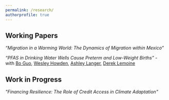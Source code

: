 ```yaml
---
permalink: /research/
authorprofile: true
---
```



<h2>Working Papers</h2>
<em>“Migration in a Warming World: The Dynamics of Migration within Mexico”</em>  
  
<em>“PFAS in Drinking Water Wells Cause Preterm and Low-Weight Births” </em> - with [Bo Guo](https://guolab.arizona.edu), [Wesley Howden](http://wesleyhowden.com), [Ashley Langer](https://www.ashleylanger.com), [Derek Lemoine](https://www.dereklemoine.com)  


<h2>Work in Progress</h2>
<em>"Financing Resilience: The Role of Credit Access in Climate Adaptation"</em>
